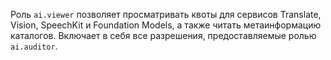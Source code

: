 Роль `ai.viewer` позволяет просматривать квоты для сервисов Translate, Vision, SpeechKit и Foundation Models, а также читать метаинформацию каталогов. Включает в себя все разрешения, предоставляемые ролью `ai.auditor`.